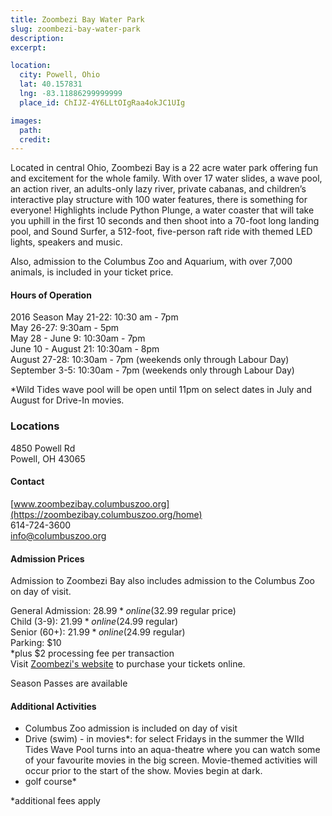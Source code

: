 ```yaml
---
title: Zoombezi Bay Water Park
slug: zoombezi-bay-water-park
description:
excerpt:

location:
  city: Powell, Ohio
  lat: 40.157831
  lng: -83.11886299999999
  place_id: ChIJZ-4Y6LLtOIgRaa4okJC1UIg

images:
  path:
  credit:
---
```


Located in central Ohio, Zoombezi Bay is a 22 acre water park offering fun and excitement for the whole family.  With over 17 water slides, a wave pool, an action river, an adults-only lazy river, private cabanas, and children’s interactive play structure with 100 water features, there is something for everyone!  Highlights include Python Plunge, a water coaster that will take you uphill in the first 10 seconds and then shoot into a 70-foot long landing pool, and Sound Surfer, a 512-foot, five-person raft ride with themed LED lights, speakers and music.  

Also, admission to the Columbus Zoo and Aquarium, with over 7,000 animals, is included in your ticket price.  

#### Hours of Operation
2016 Season
May 21-22: 10:30 am - 7pm  
May 26-27: 9:30am - 5pm  
May 28 - June 9: 10:30am - 7pm  
June 10 - August 21: 10:30am - 8pm  
August 27-28: 10:30am - 7pm (weekends only through Labour Day)  
September 3-5: 10:30am - 7pm (weekends only through Labour Day)  

*Wild Tides wave pool will be open until 11pm on select dates in July and August for Drive-In movies.  

### Locations
4850 Powell Rd  
Powell, OH 43065

#### Contact
[www.zoombezibay.columbuszoo.org](https://zoombezibay.columbuszoo.org/home)  
614-724-3600  
info@columbuszoo.org  

#### Admission Prices
Admission to Zoombezi Bay also includes admission to the Columbus Zoo on day of visit.  

General Admission: $28.99* online ($32.99 regular price)  
Child (3-9): $21.99* online ($24.99 regular)  
Senior (60+): $21.99* online ($24.99 regular)  
Parking: $10  
*plus $2 processing fee per transaction  
Visit [Zoombezi's website](https://zoombezibay.columbuszoo.org/home) to purchase your tickets online.  

Season Passes are available

#### Additional Activities 
- Columbus Zoo admission is included on day of visit 
- Drive (swim) - in movies*: for select Fridays in the summer the WIld Tides Wave Pool turns into an aqua-theatre where you can watch some of your favourite movies in the big screen.  Movie-themed activities will occur prior to the start of the show.  Movies begin at dark.  
- golf course*

*additional fees apply 
